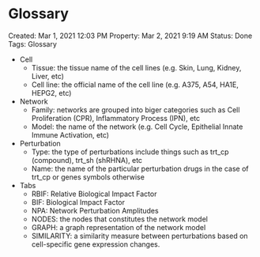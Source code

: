 # Glossary

Created: Mar 1, 2021 12:03 PM
Property: Mar 2, 2021 9:19 AM
Status: Done
Tags: Glossary

- Cell
    - Tissue: the tissue name of the cell lines (e.g. Skin, Lung, Kidney, Liver, etc)
    - Cell line: the official name of the cell line (e.g. A375, A54, HA1E, HEPG2, etc)
- Network
    - Family: networks are grouped into biger categories such as Cell Proliferation (CPR), Inflammatory Process (IPN), etc
    - Model: the name of the network (e.g. Cell Cycle, Epithelial Innate Immune Activation, etc)
- Perturbation
    - Type: the type of perturbations include things such as trt_cp (compound), trt_sh (shRHNA), etc
    - Name: the name of the particular perturbation drugs in the case of trt_cp or genes symbols otherwise
- Tabs
    - RBIF: Relative Biological Impact Factor
    - BIF: Biological Impact Factor
    - NPA: Network Perturbation Amplitudes
    - NODES: the nodes that constitutes the network model
    - GRAPH: a graph representation of the network model
    - SIMILARITY: a similarity measure between perturbations based on cell-specific gene expression changes.